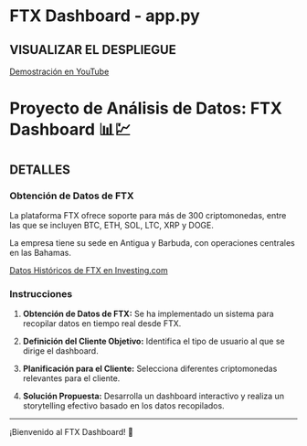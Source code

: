 # FTX Dashboard - app.py

## VISUALIZAR EL DESPLIEGUE

[Demostración en YouTube](https://youtu.be/-E3WnOAnml0)

# Proyecto de Análisis de Datos: FTX Dashboard 📊💹

## DETALLES

### Obtención de Datos de FTX

La plataforma FTX ofrece soporte para más de 300 criptomonedas, entre las que se incluyen BTC, ETH, SOL, LTC, XRP y DOGE.

La empresa tiene su sede en Antigua y Barbuda, con operaciones centrales en las Bahamas.

[Datos Históricos de FTX en Investing.com](https://es.investing.com/crypto/ftx-token/historical-data)

### Instrucciones

1. **Obtención de Datos de FTX:** Se ha implementado un sistema para recopilar datos en tiempo real desde FTX.

2. **Definición del Cliente Objetivo:** Identifica el tipo de usuario al que se dirige el dashboard.

3. **Planificación para el Cliente:** Selecciona diferentes criptomonedas relevantes para el cliente.

4. **Solución Propuesta:** Desarrolla un dashboard interactivo y realiza un storytelling efectivo basado en los datos recopilados.

---

¡Bienvenido al FTX Dashboard! 🚀

